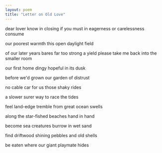 ```yaml
---
layout: poem
title: "Letter on Old Love"
---
```


dear lover
know in closing
if you must
in eagerness
or carelessness
consume

our poorest warmth
this open daylight field

of our later years
bares
far too strong a yield
please
take me back
into the smaller room

our first home
dingy
hopeful in its dusk

before we'd grown
our garden
of distrust

no cable car for us
those shaky rides

a slower surer way
to race the tides

feel land-edge tremble
from great ocean swells

along the star-fished beaches
hand in hand

become sea creatures
burrow in wet sand

find driftwood
shining pebbles
and old shells

be eaten
where our giant playmate
hides
